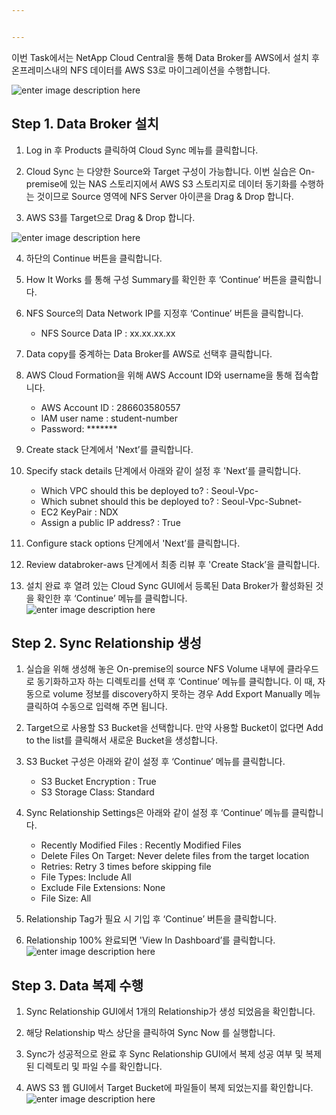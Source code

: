 ```yaml
---


---
```


<p>이번 Task에서는 NetApp Cloud Central을 통해 Data Broker를 AWS에서 설치 후 온프레미스내의 NFS 데이터를 AWS S3로 마이그레이션을 수행합니다.</p>
<p><img src="https://github.com/netappkr/NDX_Handsonworkshop-/blob/master/Data_Mobility_MultiCloud/images/cloudsync.png?raw=true" alt="enter image description here"></p>
<h2 id="step-1.-data-broker-설치">Step 1. Data Broker 설치</h2>
<ol>
<li>
<p>Log in 후 Products 클릭하여 Cloud Sync 메뉴를 클릭합니다.</p>
</li>
<li>
<p>Cloud Sync 는 다양한 Source와 Target 구성이 가능합니다. 이번 실습은 On-premise에 있는 NAS 스토리지에서 AWS S3 스토리지로 데이터 동기화를 수행하는 것이므로 Source 영역에 NFS Server 아이콘을  Drag &amp; Drop 합니다.</p>
</li>
<li>
<p>AWS S3를 Target으로 Drag &amp; Drop 합니다.</p>
</li>
</ol>
<p><img src="https://github.com/netappkr/NDX_Handsonworkshop-/blob/master/Data_Mobility_MultiCloud/images/cloudsync_aws_s3.PNG?raw=true" alt="enter image description here"></p>
<ol start="4">
<li>
<p>하단의 Continue 버튼을 클릭합니다.</p>
</li>
<li>
<p>How It Works 를 통해 구성 Summary를 확인한 후 ‘Continue’ 버튼을 클릭합니다.</p>
</li>
<li>
<p>NFS Source의 Data Network IP를 지정후 ‘Continue’ 버튼을 클릭합니다.</p>
<ul>
<li>NFS Source Data IP : xx.xx.xx.xx</li>
</ul>
</li>
<li>
<p>Data copy를 중계하는 Data Broker를 AWS로 선택후 클릭합니다.</p>
</li>
<li>
<p>AWS Cloud Formation을 위해  AWS Account ID와 username을 통해 접속합니다.</p>
<ul>
<li>AWS Account ID : 286603580557</li>
<li>IAM user name : student-number</li>
<li>Password: *******</li>
</ul>
</li>
<li>
<p>Create stack 단계에서 'Next’를 클릭합니다.</p>
</li>
<li>
<p>Specify stack details 단계에서 아래와 같이 설정 후 'Next’를 클릭합니다.</p>
<ul>
<li>Which VPC should this be deployed to? :  Seoul-Vpc-</li>
<li>Which subnet should this be deployed to? : Seoul-Vpc-Subnet-</li>
<li>EC2 KeyPair : NDX</li>
<li>Assign a public IP address? : True</li>
</ul>
</li>
<li>
<p>Configure stack options 단계에서 'Next’를 클릭합니다.</p>
</li>
<li>
<p>Review databroker-aws 단계에서 최종 리뷰 후 'Create Stack’을 클릭합니다.</p>
</li>
<li>
<p>설치 완료 후 열려 있는 Cloud Sync GUI에서 등록된 Data Broker가 활성화된 것을 확인한 후 ‘Continue’ 메뉴를 클릭합니다.<br>
<img src="https://github.com/netappkr/NDX_Handsonworkshop-/blob/master/Data_Mobility_MultiCloud/images/aws_databroker.PNG?raw=true" alt="enter image description here"></p>
</li>
</ol>
<h2 id="step-2.-sync-relationship-생성">Step 2. Sync Relationship 생성</h2>
<ol>
<li>
<p>실습을 위해 생성해 놓은 On-premise의 source NFS Volume 내부에 클라우드로 동기화하고자 하는 디렉토리를 선택 후 ‘Continue’ 메뉴를 클릭합니다. 이 때, 자동으로 volume 정보를 discovery하지 못하는 경우 Add Export Manually 메뉴 클릭하여 수동으로 입력해 주면 됩니다.</p>
</li>
<li>
<p>Target으로 사용할 S3 Bucket을 선택합니다. 만약 사용할 Bucket이 없다면 Add to the list를 클릭해서 새로운 Bucket을 생성합니다.</p>
</li>
<li>
<p>S3 Bucket 구성은 아래와 같이 설정 후 ‘Continue’ 메뉴를 클릭합니다.</p>
<ul>
<li>S3 Bucket Encryption : True</li>
<li>S3 Storage Class: Standard</li>
</ul>
</li>
<li>
<p>Sync Relationship Settings은 아래와 같이 설정 후 ‘Continue’ 메뉴를 클릭합니다.</p>
<ul>
<li>Recently Modified Files :  Recently Modified Files</li>
<li>Delete Files On Target: Never delete files from the target location</li>
<li>Retries: Retry 3 times before skipping file</li>
<li>File Types:  Include All</li>
<li>Exclude File Extensions: None</li>
<li>File Size: All</li>
</ul>
</li>
<li>
<p>Relationship Tag가 필요 시 기입 후 ‘Continue’ 버튼을 클릭합니다.</p>
</li>
<li>
<p>Relationship 100% 완료되면 'View In Dashboard’를 클릭합니다.<br>
<img src="https://github.com/netappkr/NDX_Handsonworkshop-/blob/master/Data_Mobility_MultiCloud/images/ghost_relationship.PNG?raw=true" alt="enter image description here"></p>
</li>
</ol>
<h2 id="step-3.-data-복제-수행">Step 3. Data 복제 수행</h2>
<ol>
<li>
<p>Sync Relationship GUI에서 1개의 Relationship가 생성 되었음을 확인합니다.</p>
</li>
<li>
<p>해당 Relationship 박스 상단을 클릭하여 Sync Now 를 실행합니다.</p>
</li>
<li>
<p>Sync가 성공적으로 완료 후 Sync Relationship GUI에서 복제 성공 여부 및 복제된 디렉토리 및 파일 수를 확인합니다.</p>
</li>
<li>
<p>AWS S3 웹 GUI에서 Target Bucket에 파일들이 복제 되었는지를 확인합니다.<br>
<img src="https://github.com/netappkr/NDX_Handsonworkshop-/blob/master/Data_Mobility_MultiCloud/images/s3bucket.PNG?raw=true" alt="enter image description here"></p>
</li>
</ol>

